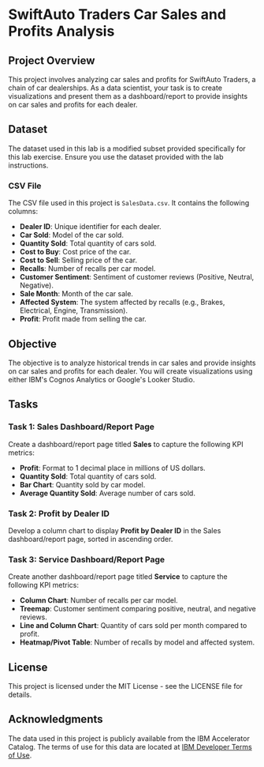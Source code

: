 # SwiftAuto Traders Car Sales and Profits Analysis

## Project Overview
This project involves analyzing car sales and profits for SwiftAuto Traders, a chain of car dealerships. As a data scientist, your task is to create visualizations and present them as a dashboard/report to provide insights on car sales and profits for each dealer.

## Dataset
The dataset used in this lab is a modified subset provided specifically for this lab exercise. Ensure you use the dataset provided with the lab instructions.

### CSV File
The CSV file used in this project is `SalesData.csv`. It contains the following columns:
- **Dealer ID**: Unique identifier for each dealer.
- **Car Sold**: Model of the car sold.
- **Quantity Sold**: Total quantity of cars sold.
- **Cost to Buy**: Cost price of the car.
- **Cost to Sell**: Selling price of the car.
- **Recalls**: Number of recalls per car model.
- **Customer Sentiment**: Sentiment of customer reviews (Positive, Neutral, Negative).
- **Sale Month**: Month of the car sale.
- **Affected System**: The system affected by recalls (e.g., Brakes, Electrical, Engine, Transmission).
- **Profit**: Profit made from selling the car.

## Objective
The objective is to analyze historical trends in car sales and provide insights on car sales and profits for each dealer. You will create visualizations using either IBM's Cognos Analytics or Google's Looker Studio.

## Tasks
### Task 1: Sales Dashboard/Report Page
Create a dashboard/report page titled **Sales** to capture the following KPI metrics:
- **Profit**: Format to 1 decimal place in millions of US dollars.
- **Quantity Sold**: Total quantity of cars sold.
- **Bar Chart**: Quantity sold by car model.
- **Average Quantity Sold**: Average number of cars sold.

### Task 2: Profit by Dealer ID
Develop a column chart to display **Profit by Dealer ID** in the Sales dashboard/report page, sorted in ascending order.

### Task 3: Service Dashboard/Report Page
Create another dashboard/report page titled **Service** to capture the following KPI metrics:
- **Column Chart**: Number of recalls per car model.
- **Treemap**: Customer sentiment comparing positive, neutral, and negative reviews.
- **Line and Column Chart**: Quantity of cars sold per month compared to profit.
- **Heatmap/Pivot Table**: Number of recalls by model and affected system.


## License
This project is licensed under the MIT License - see the LICENSE file for details.

## Acknowledgments
The data used in this project is publicly available from the IBM Accelerator Catalog. The terms of use for this data are located at [IBM Developer Terms of Use](https://developer.ibm.com/terms/ibm-developer-terms-of-use/).
